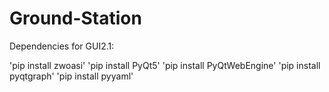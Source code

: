 # Ground-Station

Dependencies for GUI2.1:

'pip install zwoasi'
'pip install PyQt5'
'pip install PyQtWebEngine'
'pip install pyqtgraph'
'pip install pyyaml'